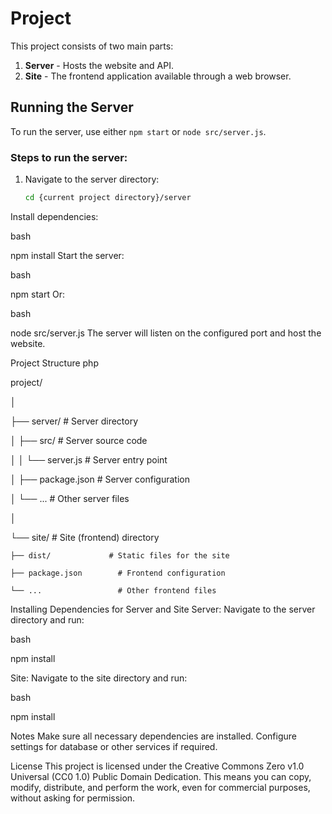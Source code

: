 # Project

This project consists of two main parts:
1. **Server** - Hosts the website and API.
2. **Site** - The frontend application available through a web browser.

## Running the Server

To run the server, use either `npm start` or `node src/server.js`.

### Steps to run the server:

1. Navigate to the server directory:
   ```bash
   cd {current project directory}/server
Install dependencies:

bash

npm install
Start the server:

bash

npm start
Or:

bash

node src/server.js
The server will listen on the configured port and host the website.

Project Structure
php

project/

│

├── server/                 # Server directory

│   ├── src/                # Server source code

│   │   └── server.js       # Server entry point

│   ├── package.json        # Server configuration

│   └── ...                 # Other server files

│

└── site/                   # Site (frontend) directory

    ├── dist/             # Static files for the site
    
    ├── package.json        # Frontend configuration
    
    └── ...                 # Other frontend files
    
Installing Dependencies for Server and Site
Server:
Navigate to the server directory and run:

bash

npm install

Site:
Navigate to the site directory and run:

bash

npm install

Notes
Make sure all necessary dependencies are installed.
Configure settings for database or other services if required.

License
This project is licensed under the Creative Commons Zero v1.0 Universal (CC0 1.0) Public Domain Dedication. This means you can copy, modify, distribute, and perform the work, even for commercial purposes, without asking for permission.

